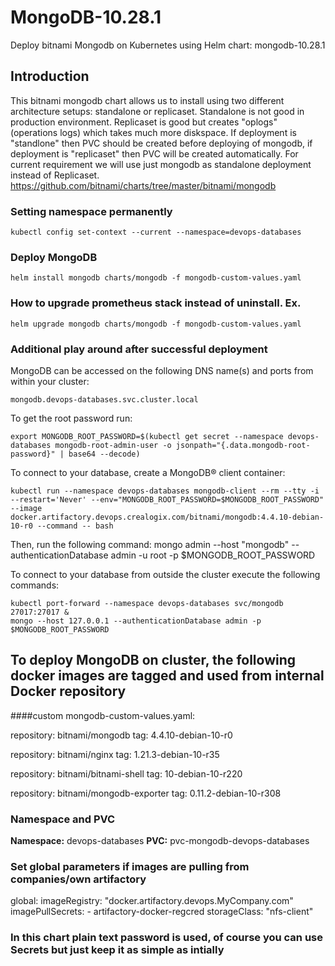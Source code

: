 # MongoDB-10.28.1
Deploy bitnami Mongodb on Kubernetes using Helm chart: mongodb-10.28.1

## Introduction
This bitnami mongodb chart allows us to install using two different architecture setups: standalone or replicaset.
Standalone is not good in production environment. Replicaset is good but creates "oplogs" (operations logs) which takes much more diskspace.
If deployment is "standlone" then PVC should be created before deploying of mongodb, if deployment is "replicaset" then PVC will be created automatically.
For current requirement we will use just mongodb as standalone deployment instead of Replicaset.
https://github.com/bitnami/charts/tree/master/bitnami/mongodb

### Setting namespace permanently
`kubectl config set-context --current --namespace=devops-databases
`
### Deploy MongoDB
`helm install mongodb charts/mongodb -f mongodb-custom-values.yaml
`
### How to upgrade prometheus stack instead of uninstall. Ex.
`helm upgrade mongodb charts/mongodb -f mongodb-custom-values.yaml
`
### Additional play around after successful deployment

MongoDB can be accessed on the following DNS name(s) and ports from within your cluster:

    mongodb.devops-databases.svc.cluster.local

To get the root password run:

    export MONGODB_ROOT_PASSWORD=$(kubectl get secret --namespace devops-databases mongodb-root-admin-user -o jsonpath="{.data.mongodb-root-password}" | base64 --decode)

To connect to your database, create a MongoDB&reg; client container:

    kubectl run --namespace devops-databases mongodb-client --rm --tty -i --restart='Never' --env="MONGODB_ROOT_PASSWORD=$MONGODB_ROOT_PASSWORD" --image docker.artifactory.devops.crealogix.com/bitnami/mongodb:4.4.10-debian-10-r0 --command -- bash

Then, run the following command:
    mongo admin --host "mongodb" --authenticationDatabase admin -u root -p $MONGODB_ROOT_PASSWORD

To connect to your database from outside the cluster execute the following commands:

    kubectl port-forward --namespace devops-databases svc/mongodb 27017:27017 &
    mongo --host 127.0.0.1 --authenticationDatabase admin -p $MONGODB_ROOT_PASSWORD


## To deploy MongoDB on cluster, the following docker images are tagged and used from internal Docker repository
####custom mongodb-custom-values.yaml:

repository: bitnami/mongodb
tag: 4.4.10-debian-10-r0

repository: bitnami/nginx
tag: 1.21.3-debian-10-r35

repository: bitnami/bitnami-shell
tag: 10-debian-10-r220

repository: bitnami/mongodb-exporter
tag: 0.11.2-debian-10-r308

### Namespace and PVC
**Namespace:** devops-databases
**PVC:** pvc-mongodb-devops-databases

### Set global parameters if images are pulling from companies/own artifactory
global:
  imageRegistry: "docker.artifactory.devops.MyCompany.com"
  imagePullSecrets:
    - artifactory-docker-regcred
  storageClass: "nfs-client"
  
### In this chart plain text password is used, of course you can use Secrets but just keep it as simple as intially  